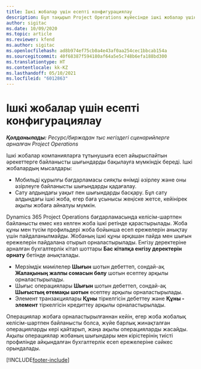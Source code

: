```yaml
---
title: Ішкі жобалар үшін есепті конфигурациялау
description: Бұл тақырып Project Operations жүйесінде ішкі жобалар үшін бухгалтерлік есеп тәжірибелерін құру жолдары туралы ақпарат береді.
author: sigitac
ms.date: 10/09/2020
ms.topic: article
ms.reviewer: kfend
ms.author: sigitac
ms.openlocfilehash: ad8b974ef75cb0a4e43af0aa254cec1bbcab154a
ms.sourcegitcommit: 40f68387f594180af64a5e5c748b6efa188bd300
ms.translationtype: HT
ms.contentlocale: kk-KZ
ms.lasthandoff: 05/10/2021
ms.locfileid: "6012863"
---
```

# <a name="configure-accounting-for-internal-projects"></a>Ішкі жобалар үшін есепті конфигурациялау

_**Қолданылады:** Ресурс/биржадан тыс негіздегі сценарийлерге арналған Project Operations_

Ішкі жобалар компанияларға тұтынушыға есеп айырыспайтын әрекеттерге байланысты шығындарды бақылауға мүмкіндік береді. Ішкі жобалардың мысалдары:

- Мобильді құрылғы бағдарламасы сияқты өнімді әзірлеу және оны әзірлеуге байланысты шығындарды қадағалау.
- Сату алдындағы уақыт пен шығындарды басқару. Бұл сату алдындағы ішкі жоба, егер баға ұсынысы жеңіске жетсе, кейінірек ақылы жобаға айналуы мүмкін.

Dynamics 365 Project Operations бағдарламасында келісім-шартпен байланысты емес кез келген жоба ішкі ретінде қарастырылады. Жоба құны мен түсім профильдері жоба бойынша есеп ережелерін анықтау үшін пайдаланылмайды. Жобаның ішкі құны әрқашан пайда мен шығын ережелерін пайдалана отырып орналастырылады. Енгізу деректеріне арналған бухгалтерлік кітап шоттары **Бас кітапқа енгізу деректерін орнату** бетінде анықталады.

- Мерзімдік мәмілелер **Шығын** шотын дебеттеп, сондай-ақ **Жалақының жалпы сомасын бөлу** шотын есептеу арқылы орналастырылады.
- Шығыс операциялары **Шығын** шотын дебеттеп, сондай-ақ **Шығыстың өтемақы шотын** есептеу арқылы орналастырылады.
- Элемент транзакциялары **Құны** тіркелгісін дебеттеу және **Құны - элемент** тіркелгісін кредиттеу арқылы орналастырылады.

Операциялар жобаға орналастырылғаннан кейін, егер жоба жобалық келісім-шартпен байланысты болса, жүйе барлық жинақталған операцияларды кері қайтарып, жаңа ақылы операцияларды жасайды. Ақылы операциялар жобаның шығындары мен кірістерінің тиісті профилінде айқындалған бухгалтерлік есеп ережелеріне сәйкес орындалады.




[!INCLUDE[footer-include](../includes/footer-banner.md)]
